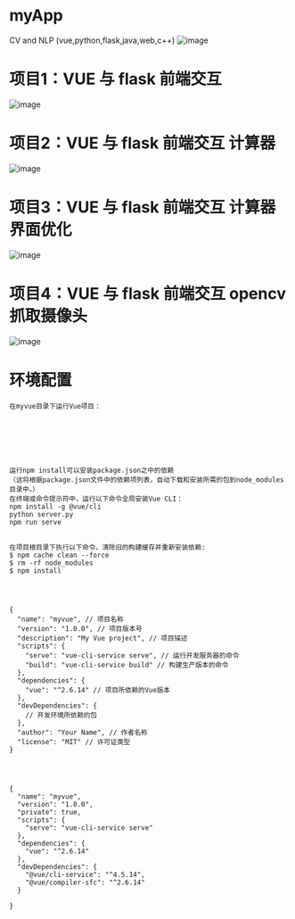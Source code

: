 # myApp
CV and NLP (vue,python,flask,java,web,c++)
![image](https://github.com/KangChou/myApp/assets/36963108/0d91d877-54f5-4586-98bd-bc63303a6d87)


# 项目1：VUE 与 flask 前端交互
![image](https://github.com/KangChou/myApp/assets/36963108/69033173-bf7d-4da9-bc31-9c6ff050f1a0)

# 项目2：VUE 与 flask 前端交互  计算器
![image](https://github.com/KangChou/myApp/assets/36963108/58cbe365-6fee-420b-b4d2-ae2de09453fc)

# 项目3：VUE 与 flask 前端交互  计算器界面优化
![image](https://github.com/KangChou/myApp/assets/36963108/f0a2c5f3-20c0-4b98-9a66-0dc460b08803)


# 项目4：VUE 与 flask 前端交互  opencv抓取摄像头
![image](https://github.com/KangChou/myApp/assets/36963108/320f116c-0ea0-44bf-8549-3a74d920cf92)


# 环境配置

```
在myvue目录下运行Vue项目：







运行npm install可以安装package.json之中的依赖
（这将根据package.json文件中的依赖项列表，自动下载和安装所需的包到node_modules目录中。）
在终端或命令提示符中，运行以下命令全局安装Vue CLI：
npm install -g @vue/cli
python server.py
npm run serve


在项目根目录下执行以下命令，清除旧的构建缓存并重新安装依赖:
$ npm cache clean --force
$ rm -rf node_modules
$ npm install




{
  "name": "myvue", // 项目名称
  "version": "1.0.0", // 项目版本号
  "description": "My Vue project", // 项目描述
  "scripts": {
    "serve": "vue-cli-service serve", // 运行开发服务器的命令
    "build": "vue-cli-service build" // 构建生产版本的命令
  },
  "dependencies": {
    "vue": "^2.6.14" // 项目所依赖的Vue版本
  },
  "devDependencies": {
    // 开发环境所依赖的包
  },
  "author": "Your Name", // 作者名称
  "license": "MIT" // 许可证类型
}




{
  "name": "myvue",
  "version": "1.0.0",
  "private": true,
  "scripts": {
    "serve": "vue-cli-service serve"
  },
  "dependencies": {
    "vue": "^2.6.14"
  },
  "devDependencies": {
    "@vue/cli-service": "^4.5.14",
    "@vue/compiler-sfc": "^2.6.14"
  }
  
}

```
